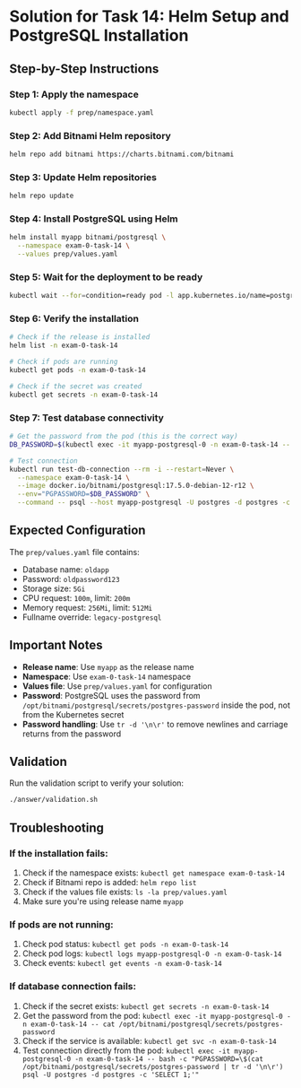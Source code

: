 # Solution for Task 14: Helm Setup and PostgreSQL Installation

## Step-by-Step Instructions

### Step 1: Apply the namespace
```bash
kubectl apply -f prep/namespace.yaml
```

### Step 2: Add Bitnami Helm repository
```bash
helm repo add bitnami https://charts.bitnami.com/bitnami
```

### Step 3: Update Helm repositories
```bash
helm repo update
```

### Step 4: Install PostgreSQL using Helm
```bash
helm install myapp bitnami/postgresql \
  --namespace exam-0-task-14 \
  --values prep/values.yaml
```

### Step 5: Wait for the deployment to be ready
```bash
kubectl wait --for=condition=ready pod -l app.kubernetes.io/name=postgresql -n exam-0-task-14 --timeout=300s
```

### Step 6: Verify the installation
```bash
# Check if the release is installed
helm list -n exam-0-task-14

# Check if pods are running
kubectl get pods -n exam-0-task-14

# Check if the secret was created
kubectl get secrets -n exam-0-task-14
```

### Step 7: Test database connectivity
```bash
# Get the password from the pod (this is the correct way)
DB_PASSWORD=$(kubectl exec -it myapp-postgresql-0 -n exam-0-task-14 -- cat /opt/bitnami/postgresql/secrets/postgres-password | tr -d '\n\r')

# Test connection
kubectl run test-db-connection --rm -i --restart=Never \
  --namespace exam-0-task-14 \
  --image docker.io/bitnami/postgresql:17.5.0-debian-12-r12 \
  --env="PGPASSWORD=$DB_PASSWORD" \
  --command -- psql --host myapp-postgresql -U postgres -d postgres -c "SELECT 1;"
```

## Expected Configuration

The `prep/values.yaml` file contains:
- Database name: `oldapp`
- Password: `oldpassword123`
- Storage size: `5Gi`
- CPU request: `100m`, limit: `200m`
- Memory request: `256Mi`, limit: `512Mi`
- Fullname override: `legacy-postgresql`

## Important Notes

- **Release name**: Use `myapp` as the release name
- **Namespace**: Use `exam-0-task-14` namespace
- **Values file**: Use `prep/values.yaml` for configuration
- **Password**: PostgreSQL uses the password from `/opt/bitnami/postgresql/secrets/postgres-password` inside the pod, not from the Kubernetes secret
- **Password handling**: Use `tr -d '\n\r'` to remove newlines and carriage returns from the password

## Validation

Run the validation script to verify your solution:
```bash
./answer/validation.sh
```

## Troubleshooting

### If the installation fails:
1. Check if the namespace exists: `kubectl get namespace exam-0-task-14`
2. Check if Bitnami repo is added: `helm repo list`
3. Check if the values file exists: `ls -la prep/values.yaml`
4. Make sure you're using release name `myapp`

### If pods are not running:
1. Check pod status: `kubectl get pods -n exam-0-task-14`
2. Check pod logs: `kubectl logs myapp-postgresql-0 -n exam-0-task-14`
3. Check events: `kubectl get events -n exam-0-task-14`

### If database connection fails:
1. Check if the secret exists: `kubectl get secrets -n exam-0-task-14`
2. Get the password from the pod: `kubectl exec -it myapp-postgresql-0 -n exam-0-task-14 -- cat /opt/bitnami/postgresql/secrets/postgres-password`
3. Check if the service is available: `kubectl get svc -n exam-0-task-14`
4. Test connection directly from the pod: `kubectl exec -it myapp-postgresql-0 -n exam-0-task-14 -- bash -c "PGPASSWORD=\$(cat /opt/bitnami/postgresql/secrets/postgres-password | tr -d '\n\r') psql -U postgres -d postgres -c 'SELECT 1;'"`